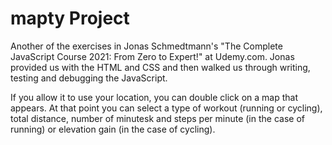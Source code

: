 # mapty Project

Another of the exercises in Jonas Schmedtmann's "The Complete JavaScript Course 2021: From Zero to Expert!" at Udemy.com.  Jonas provided us with the HTML and CSS and then walked us through writing, testing and debugging the JavaScript.

If you allow it to use your location, you can double click on a map that appears. At that point you can select a type of workout (running or cycling), total distance, number of minutesk and steps per minute (in the case of running) or elevation gain (in the case of cycling).

